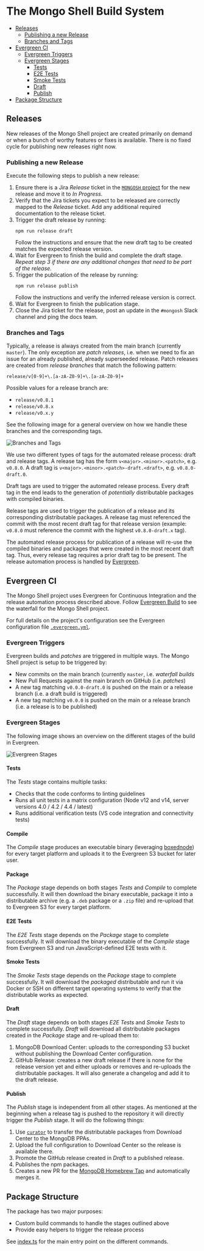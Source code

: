 # The Mongo Shell Build System <!-- omit in toc -->

- [Releases](#releases)
  - [Publishing a new Release](#publishing-a-new-release)
  - [Branches and Tags](#branches-and-tags)
- [Evergreen CI](#evergreen-ci)
  - [Evergreen Triggers](#evergreen-triggers)
  - [Evergreen Stages](#evergreen-stages)
    - [Tests](#tests)
    - [E2E Tests](#e2e-tests)
    - [Smoke Tests](#smoke-tests)
    - [Draft](#draft)
    - [Publish](#publish)
- [Package Structure](#package-structure)

## Releases
New releases of the Mongo Shell project are created primarily on demand or when a bunch of worthy features or fixes is available. There is no fixed cycle for publishing new releases right now.

### Publishing a new Release
Execute the following steps to publish a new release:

1. Ensure there is a Jira _Release_ ticket in the [`MONGOSH` project](https://jira.mongodb.org/projects/MONGOSH) for the new release and move it to _In Progress_.
2. Verify that the Jira tickets you expect to be released are correctly mapped to the _Release_ ticket. Add any additional required documentation to the release ticket.
3. Trigger the draft release by running:
   ```
   npm run release draft
   ```
   Follow the instructions and ensure that the new draft tag to be created matches the expected release version.
4. Wait for Evergreen to finish the build and complete the draft stage.\
   _Repeat step 3 if there are any additional changes that need to be part of the release._
5. Trigger the publication of the release by running:
   ```
   npm run release publish
   ```
   Follow the instructions and verify the inferred release version is correct.
6. Wait for Evergreen to finish the publication stage.
7. Close the Jira ticket for the release, post an update in the `#mongosh` Slack channel and ping the docs team.
   

### Branches and Tags
Typically, a release is always created from the main branch (currently `master`). The only exception are _patch releases_, i.e. when we need to fix an issue for an already published, already superseeded release. Patch releases are created from _release branches_ that match the following pattern:
```
release/v[0-9]+\.[a-zA-Z0-9]+\.[a-zA-Z0-9]+
```
Possible values for a release branch are:
* `release/v0.8.1`
* `release/v0.8.x`
* `release/v0.x.y`

See the following image for a general overview on how we handle these branches and the corresponding tags.

![Branches and Tags](./branches-and-tags.svg)

We use two different types of tags for the automated release process: draft and release tags. A release tag has the form `v<major>.<minor>.<patch>`, e.g. `v0.8.0`. A draft tag is `v<major>.<minor>.<patch>-draft.<draft>`, e.g. `v0.8.0-draft.0`.

Draft tags are used to trigger the automated release process. Every draft tag in the end leads to the generation of _potentially_ distributable packages with compiled binaries.
            
Release tags are used to trigger the publication of a release and its corresponding distributable packages. A release tag must referenced the commit with the most recent draft tag for that release version (example: `v0.8.0` must reference the commit with the highest `v0.8.0-draft.x` tag).

The automated release process for publication of a release will re-use the compiled binaries and packages that were created in the most recent draft tag. Thus, every release tag requires a prior draft tag to be present. The release automation process is handled by [Evergreen](#evergreen-ci).

## Evergreen CI
The Mongo Shell project uses Evergreen for Continuous Integration and the release automation process described above. Follow [Evergreen Build](https://evergreen.mongodb.com/waterfall/mongosh) to see the waterfall for the Mongo Shell project.

For full details on the project's configuration see the Evergreen configuration file [`.evergreen.yml`](../../.evergreen.yml).

### Evergreen Triggers
Evergreen builds and _patches_ are triggered in multiple ways. The Mongo Shell project is setup to be triggered by:

* New commits on the main branch (currently `master`, i.e. _waterfall builds_
* New Pull Requests against the main branch on GitHub (i.e. _patches_)
* A new tag matching `v0.0.0-draft.0` is pushed on the main or a release branch (i.e. a draft build is triggered)
* A new tag matching `v0.0.0` is pushed on the main or a release branch (i.e. a release is to be published)

### Evergreen Stages
The following image shows an overview on the different stages of the build in Evergreen.

![Evergreen Stages](./evergreen-flow.svg)

#### Tests
The _Tests_ stage contains multiple tasks:
* Checks that the code conforms to linting guidelines
* Runs all unit tests in a matrix configuration (Node v12 and v14, server versions 4.0 / 4.2 / 4.4 / latest)
* Runs additional verification tests (VS code integration and connectivity tests)

#### Compile
The _Compile_ stage produces an executable binary (leveraging [boxednode](https://github.com/mongodb-js/boxednode)) for every target platform and uploads it to the Evergreen S3 bucket for later user.

#### Package
The _Package_ stage depends on both stages _Tests_ and _Compile_ to complete successfully. It will then download the binary executable, package it into a distributable archive (e.g. a `.deb` package or a `.zip` file) and re-upload that to Evergreen S3 for every target platform.

#### E2E Tests
The _E2E Tests_ stage depends on the _Package_ stage to complete successfully. It will download the binary executable of the _Compile_ stage from Evergreen S3 and run JavaScript-defined E2E tests with it.

#### Smoke Tests
The _Smoke Tests_ stage depends on the _Package_ stage to complete successfully. It will download the _packaged_ distributable and run it via Docker or SSH on different target operating systems to verify that the distributable works as expected.

#### Draft
The _Draft_ stage depends on both stages _E2E Tests_ and _Smoke Tests_ to complete successfully. _Draft_ will download all distributable packages created in the _Package_ stage and re-upload them to:

1. MongoDB Download Center: uploads to the corresponding S3 bucket without publishing the Download Center configuration.
2. GitHub Release: creates a new draft release if there is none for the release version yet and either uploads or removes and re-uploads the distributable packages. It will also generate a changelog and add it to the draft release.

#### Publish
The _Publish_ stage is independent from all other stages. As mentioned at the beginning when a release tag is pushed to the repository it will directly trigger the _Publish_ stage. It will do the following things:

1. Use [`curator`](https://github.com/mongodb/curator) to transfer the distributable packages from Download Center to the MongoDB PPAs.
2. Upload the full configuration to Download Center so the release is available there.
3. Promote the GitHub release created in _Draft_ to a published release.
4. Publishes the npm packages.
5. Creates a new PR for the [MongoDB Homebrew Tap](https://github.com/mongodb/homebrew-brew) and automatically merges it.


## Package Structure

The package has two major purposes:
* Custom build commands to handle the stages outlined above 
* Provide easy helpers to trigger the release process

See [index.ts](./src/index.ts) for the main entry point on the different commands.
